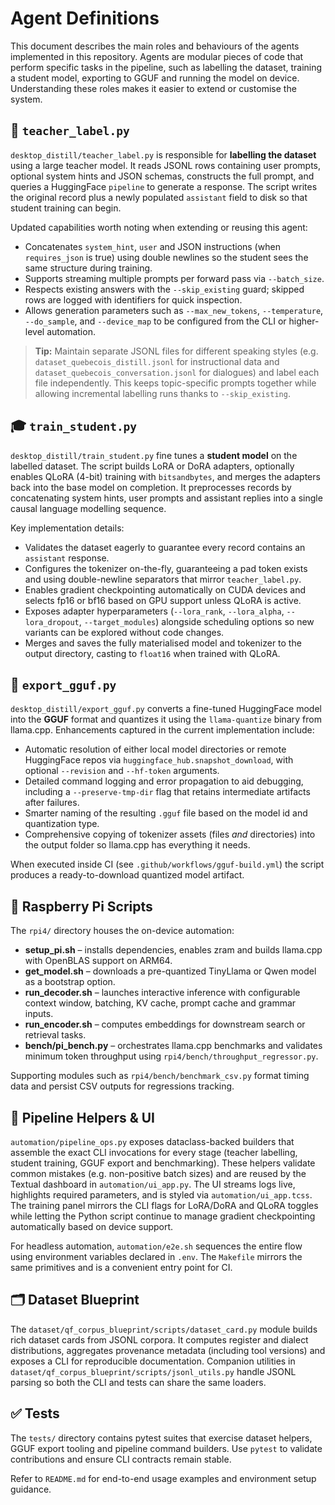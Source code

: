 # Agent Definitions

This document describes the main roles and behaviours of the agents
implemented in this repository.  Agents are modular pieces of code that
perform specific tasks in the pipeline, such as labelling the dataset,
training a student model, exporting to GGUF and running the model on
device.  Understanding these roles makes it easier to extend or
customise the system.

## 🧠 `teacher_label.py`

`desktop_distill/teacher_label.py` is responsible for **labelling the
dataset** using a large teacher model.  It reads JSONL rows containing
user prompts, optional system hints and JSON schemas, constructs the
full prompt, and queries a HuggingFace `pipeline` to generate a
response.  The script writes the original record plus a newly populated
`assistant` field to disk so that student training can begin.

Updated capabilities worth noting when extending or reusing this agent:

* Concatenates `system_hint`, `user` and JSON instructions (when
  `requires_json` is true) using double newlines so the student sees
  the same structure during training.
* Supports streaming multiple prompts per forward pass via
  `--batch_size`.
* Respects existing answers with the `--skip_existing` guard; skipped
  rows are logged with identifiers for quick inspection.
* Allows generation parameters such as `--max_new_tokens`,
  `--temperature`, `--do_sample`, and `--device_map` to be configured
  from the CLI or higher-level automation.

> **Tip:** Maintain separate JSONL files for different speaking styles
> (e.g. `dataset_quebecois_distill.jsonl` for instructional data and
> `dataset_quebecois_conversation.jsonl` for dialogues) and label each
> file independently.  This keeps topic-specific prompts together while
> allowing incremental labelling runs thanks to `--skip_existing`.

## 🎓 `train_student.py`

`desktop_distill/train_student.py` fine tunes a **student model** on
the labelled dataset.  The script builds LoRA or DoRA adapters,
optionally enables QLoRA (4-bit) training with `bitsandbytes`, and
merges the adapters back into the base model on completion.  It
preprocesses records by concatenating system hints, user prompts and
assistant replies into a single causal language modelling sequence.

Key implementation details:

* Validates the dataset eagerly to guarantee every record contains an
  `assistant` response.
* Configures the tokenizer on-the-fly, guaranteeing a pad token exists
  and using double-newline separators that mirror `teacher_label.py`.
* Enables gradient checkpointing automatically on CUDA devices and
  selects fp16 or bf16 based on GPU support unless QLoRA is active.
* Exposes adapter hyperparameters (`--lora_rank`, `--lora_alpha`,
  `--lora_dropout`, `--target_modules`) alongside scheduling options so
  new variants can be explored without code changes.
* Merges and saves the fully materialised model and tokenizer to the
  output directory, casting to `float16` when trained with QLoRA.

## 🧪 `export_gguf.py`

`desktop_distill/export_gguf.py` converts a fine-tuned HuggingFace
model into the **GGUF** format and quantizes it using the
`llama-quantize` binary from llama.cpp.  Enhancements captured in the
current implementation include:

* Automatic resolution of either local model directories or remote
  HuggingFace repos via `huggingface_hub.snapshot_download`, with
  optional `--revision` and `--hf-token` arguments.
* Detailed command logging and error propagation to aid debugging,
  including a `--preserve-tmp-dir` flag that retains intermediate
  artifacts after failures.
* Smarter naming of the resulting `.gguf` file based on the model id
  and quantization type.
* Comprehensive copying of tokenizer assets (files *and* directories)
  into the output folder so llama.cpp has everything it needs.

When executed inside CI (see `.github/workflows/gguf-build.yml`) the
script produces a ready-to-download quantized model artifact.

## 🧰 Raspberry Pi Scripts

The `rpi4/` directory houses the on-device automation:

* **setup_pi.sh** – installs dependencies, enables zram and builds
  llama.cpp with OpenBLAS support on ARM64.
* **get_model.sh** – downloads a pre-quantized TinyLlama or Qwen model
  as a bootstrap option.
* **run_decoder.sh** – launches interactive inference with configurable
  context window, batching, KV cache, prompt cache and grammar inputs.
* **run_encoder.sh** – computes embeddings for downstream search or
  retrieval tasks.
* **bench/pi_bench.py** – orchestrates llama.cpp benchmarks and
  validates minimum token throughput using
  `rpi4/bench/throughput_regressor.py`.

Supporting modules such as `rpi4/bench/benchmark_csv.py` format timing
data and persist CSV outputs for regressions tracking.

## 🧭 Pipeline Helpers & UI

`automation/pipeline_ops.py` exposes dataclass-backed builders that
assemble the exact CLI invocations for every stage (teacher labelling,
student training, GGUF export and benchmarking).  These helpers
validate common mistakes (e.g. non-positive batch sizes) and are reused
by the Textual dashboard in `automation/ui_app.py`.  The UI streams
logs live, highlights required parameters, and is styled via
`automation/ui_app.tcss`.  The training panel mirrors the CLI flags for
LoRA/DoRA and QLoRA toggles while letting the Python script continue to
manage gradient checkpointing automatically based on device support.

For headless automation, `automation/e2e.sh` sequences the entire flow
using environment variables declared in `.env`.  The `Makefile` mirrors
the same primitives and is a convenient entry point for CI.

## 🗂️ Dataset Blueprint

The `dataset/qf_corpus_blueprint/scripts/dataset_card.py` module builds
rich dataset cards from JSONL corpora.  It computes register and dialect
distributions, aggregates provenance metadata (including tool versions)
and exposes a CLI for reproducible documentation.  Companion utilities
in `dataset/qf_corpus_blueprint/scripts/jsonl_utils.py` handle JSONL
parsing so both the CLI and tests can share the same loaders.

## ✅ Tests

The `tests/` directory contains pytest suites that exercise dataset
helpers, GGUF export tooling and pipeline command builders.  Use
`pytest` to validate contributions and ensure CLI contracts remain
stable.

Refer to `README.md` for end-to-end usage examples and environment
setup guidance.